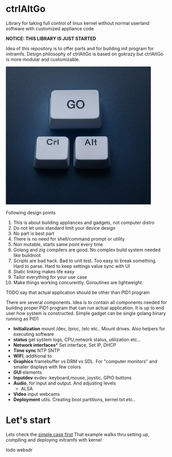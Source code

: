 # ctrlAltGo
Library for taking full control of linux kernel without normal userland software with customized appliance code

**NOTICE: THIS LIBRARY IS JUST STARTED**

Idea of this repository is to offer parts and for building init program for initramfs.
Design philosophy of ctrlAltGo is based on gokrazy but ctrlAltGo is more modular and customizable.

![alt text](ctrlaltgo.png)


Following design points
1. This is about building appliances and gadgets, not computer distro
2. Do not let unix standard limit your device design
3. No part is best part
4. There is no need for shell/command prompt or utility
5. Non mutable, starts same point every time
6. Golang and zig compilers are good. No complex build system needed like buildroot
7. Scripts are bad hack. Bad to unit test. Too easy to break something. Hard to parse. Hard to keep settings value sync with UI
8. Static linking makes life easy
9. Tailor everything for your use case
10. Make things working concurently. Goroutines are lightweight.

TODO say that actual application should be other than PID1 program


There are several components. Idea is to contain all components needed for building proper PID1 program that can run actual application.
It is up to end user how system is constructed. Simple gadget can be single golang binary running as PID1

- **Initialization** mount /dev, /proc, /etc etc..  Mount drives. Also helpers for executing software
- **status** get system logs, CPU,network status, utilization etc... 
- **Network interfaces*** Set interface, Set IP, DHCP
- **Time sync** NTP SNTP
- **WIFI**, additional to 
- **Graphics** framebuffer vs DRM vs SDL. For "computer monitors" and smaller displays with few colors
- **GUI** elements
- **Inputdev** evdev :keyboard,mouse, joystic, GPIO buttons
- **Audio**, for input and output. And adjusting levels
    - ALSA
- **Video** input webcams
- **Deployment** utils. Creating boot partitions, kernel.txt etc.. 


# Let's start

Lets check the [simple case first](examples/simple/README.md) That example walks thru setting up, compiling and deploying initramfs with kernel

todo websdr